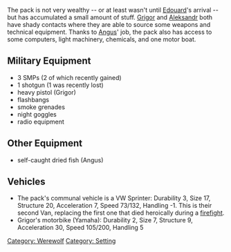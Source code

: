 The pack is not very wealthy -- or at least wasn't until
[Edouard](Edouard_Lambert "wikilink")'s arrival -- but has accumulated a
small amount of stuff. [Grigor](Grigor "wikilink") and
[Aleksandr](Aleksandr "wikilink") both have shady contacts where they
are able to source some weapons and technical equipment. Thanks to
[Angus](Angus "wikilink")' job, the pack also has access to some
computers, light machinery, chemicals, and one motor boat.

## Military Equipment

  - 3 SMPs (2 of which recently gained)
  - 1 shotgun (1 was recently lost)
  - heavy pistol (Grigor)
  - flashbangs
  - smoke grenades
  - night goggles
  - radio equipment

## Other Equipment

  - self-caught dried fish (Angus)

## Vehicles

  - The pack's communal vehicle is a VW Sprinter: Durability 3, Size 17,
    Structure 20, Acceleration 7, Speed 73/132, Handling -1. This is
    their second Van, replacing the first one that died heroically
    during a [firefight](The_fate_of_The_Bleeding_Stone "wikilink").
  - Grigor's motorbike (Yamaha): Durability 2, Size 7, Structure 9,
    Acceleration 30, Speed 105/200, Handling 5

[Category: Werewolf](Category:_Werewolf "wikilink") [Category:
Setting](Category:_Setting "wikilink")